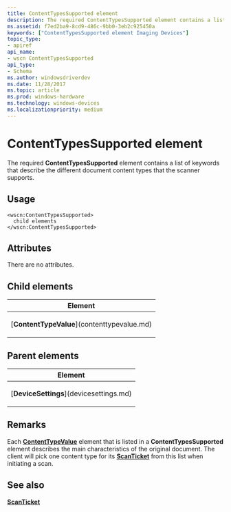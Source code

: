 ```yaml
---
title: ContentTypesSupported element
description: The required ContentTypesSupported element contains a list of keywords that describe the different document content types that the scanner supports.
ms.assetid: f7ed2ba9-8cd9-486c-9bb0-3eb2c925450a
keywords: ["ContentTypesSupported element Imaging Devices"]
topic_type:
- apiref
api_name:
- wscn ContentTypesSupported
api_type:
- Schema
ms.author: windowsdriverdev
ms.date: 11/28/2017
ms.topic: article
ms.prod: windows-hardware
ms.technology: windows-devices
ms.localizationpriority: medium
---
```


# ContentTypesSupported element


The required **ContentTypesSupported** element contains a list of keywords that describe the different document content types that the scanner supports.

Usage
-----

``` syntax
<wscn:ContentTypesSupported>
  child elements
</wscn:ContentTypesSupported>
```

Attributes
----------

There are no attributes.

## Child elements


<table>
<colgroup>
<col width="100%" />
</colgroup>
<thead>
<tr class="header">
<th>Element</th>
</tr>
</thead>
<tbody>
<tr class="odd">
<td><p>[<strong>ContentTypeValue</strong>](contenttypevalue.md)</p></td>
</tr>
</tbody>
</table>

## Parent elements


<table>
<colgroup>
<col width="100%" />
</colgroup>
<thead>
<tr class="header">
<th>Element</th>
</tr>
</thead>
<tbody>
<tr class="odd">
<td><p>[<strong>DeviceSettings</strong>](devicesettings.md)</p></td>
</tr>
</tbody>
</table>

Remarks
-------

Each [**ContentTypeValue**](contenttypevalue.md) element that is listed in a **ContentTypesSupported** element describes the main characteristics of the original document. The client will pick one content type for its [**ScanTicket**](scanticket.md) from this list when initiating a scan.

## <span id="see_also"></span>See also


[**ScanTicket**](scanticket.md)

 

 






